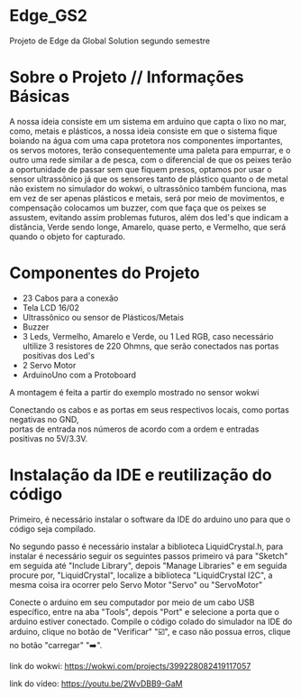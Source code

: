 # Edge_GS2
Projeto de Edge da Global Solution segundo semestre

<body>
  <h1>Sobre o Projeto // Informações Básicas</h1>
  <p>
    A nossa ideia consiste em um sistema em arduíno que capta o lixo no mar, como, metais e plásticos, a nossa ideia consiste em que o sistema fique boiando na água com uma capa protetora nos componentes importantes,
    os servos motores, terão consequentemente uma paleta para empurrar, e o outro uma rede similar a de pesca, com o diferencial de que os peixes terão a oportunidade de passar sem que fiquem presos, 
    optamos por usar o sensor ultrassônico já que os sensores tanto de plástico quanto o de metal não existem no simulador do wokwi, o ultrassônico também funciona, mas em vez de ser apenas plásticos e metais, 
    será por meio de movimentos, e compensação colocamos um buzzer, com que faça que os peixes se assustem, evitando assim problemas futuros, além dos led's que indicam a distância, Verde sendo longe, Amarelo, quase perto,
    e Vermelho, que será quando o objeto for capturado.
  </p>
  
  <h1>
    Componentes do Projeto
  </h1>
  <ul>
    <li>23 Cabos para a conexão</li>
    <li>Tela LCD 16/02</li>
    <li>Ultrassônico ou sensor de Plásticos/Metais</li>
    <li>Buzzer</li>
    <li>3 Leds, Vermelho, Amarelo e Verde, ou 1 Led RGB, caso necessário ultilize 3 resistores de 220 Ohmns, que serão conectados nas portas positivas dos Led's</li>
    <li>2 Servo Motor</li>
    <li>ArduinoUno com a Protoboard</li>
  </ul>
  <p>A montagem é feita a partir do exemplo mostrado no sensor wokwi</p>
  <p>Conectando os cabos e as portas em seus respectivos locais, como portas negativas no GND,<br> portas de entrada nos números de acordo com a ordem e entradas positivas no 5V/3.3V.</p>

  <h1>Instalação da IDE e reutilização do código</h1>
  <p>Primeiro, é necessário instalar o software da IDE do arduino uno para que o código seja compilado.</p>
  <p>
    No segundo passo é necessário instalar a biblioteca LiquidCrystal.h, para instalar é necessário seguir os seguintes passos primeiro vá para "Sketch"
    em seguida até "Include Library", depois "Manage Libraries" e em seguida procure por, "LiquidCrystal", localize a biblioteca "LiquidCrystal I2C",
    a mesma coisa ira ocorrer pelo Servo Motor "Servo" ou "ServoMotor"
  </p>
  <p>
    Conecte o arduino em seu computador por meio de um cabo USB específico, entre na aba "Tools", depois "Port" e selecione a porta que o arduino estiver conectado.
    Compile o código colado do simulador na IDE do arduino, clique no botão de "Verificar" "☑️", e caso não possua erros, clique no botão "carregar" "➡️".
  </p>
  
</body>

link do wokwi: https://wokwi.com/projects/399228082419117057

link do vídeo: https://youtu.be/2WvDBB9-GaM

